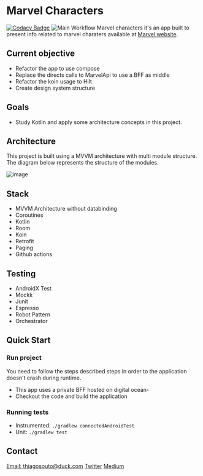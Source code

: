 # Marvel Characters

[![Codacy Badge](https://app.codacy.com/project/badge/Grade/1cf3763119e849af8a12f681635b76f1)](https://www.codacy.com/gh/othiagosouto/MarvelPoc/dashboard?utm_source=github.com&amp;utm_medium=referral&amp;utm_content=othiagosouto/MarvelPoc&amp;utm_campaign=Badge_Grade)
![Main Workflow](https://github.com/othiagosouto/marvelpoc/workflows/Main/badge.svg)
Marvel characters it's an app built to present info related to marvel charaters available at [Marvel website](https://developer.marvel.com/docs).

## Current objective

- Refactor the app to use compose
- Replace the directs calls to MarvelApi to use a BFF as middle
- Refactor the koin usage to Hilt
- Create design system structure

## Goals

- Study Kotlin and apply some architecture concepts in this project.

## Architecture

This project is built using a MVVM architecture with multi module structure. The diagram below represents the structure of the modules.

![image](https://user-images.githubusercontent.com/5900020/82272449-098f2c00-9951-11ea-9bcf-13ea55b1d6f3.png)

## Stack

- MVVM Architecture without databinding
- Coroutines
- Kotlin
- Room
- Koin
- Retrofit
- Paging
- Github actions

## Testing

- AndroidX Test
- Mockk
- Junit
- Espresso
- Robot Pattern
- Orchestrator

## Quick Start

### Run project

You need to follow the steps described steps in order to the application doesn't crash during runtime.

- This app uses a private BFF hosted on digital ocean-
- Checkout the code and build the application

### Running tests

- Instrumented: `./gradlew connectedAndroidTest`
- Unit: `./gradlew test`

## Contact

[Email: thiagosouto@duck.com](mailto:thiagosouto@duck.com)
[Twitter](https://twitter.com/othiagosouto)
[Medium](https://othiagosouto.medium.com/)
